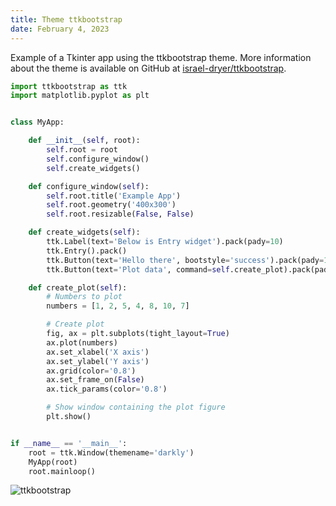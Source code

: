 ```yaml
---
title: Theme ttkbootstrap
date: February 4, 2023
---
```


Example of a Tkinter app using the ttkbootstrap theme. More information about
the theme is available on GitHub at [israel-dryer/ttkbootstrap](https://github.com/israel-dryer/ttkbootstrap).

```python
import ttkbootstrap as ttk
import matplotlib.pyplot as plt


class MyApp:

    def __init__(self, root):
        self.root = root
        self.configure_window()
        self.create_widgets()

    def configure_window(self):
        self.root.title('Example App')
        self.root.geometry('400x300')
        self.root.resizable(False, False)

    def create_widgets(self):
        ttk.Label(text='Below is Entry widget').pack(pady=10)
        ttk.Entry().pack()
        ttk.Button(text='Hello there', bootstyle='success').pack(pady=10)
        ttk.Button(text='Plot data', command=self.create_plot).pack(pady=20)

    def create_plot(self):
        # Numbers to plot
        numbers = [1, 2, 5, 4, 8, 10, 7]

        # Create plot
        fig, ax = plt.subplots(tight_layout=True)
        ax.plot(numbers)
        ax.set_xlabel('X axis')
        ax.set_ylabel('Y axis')
        ax.grid(color='0.8')
        ax.set_frame_on(False)
        ax.tick_params(color='0.8')

        # Show window containing the plot figure
        plt.show()


if __name__ == '__main__':
    root = ttk.Window(themename='darkly')
    MyApp(root)
    root.mainloop()
```

<p><img src="../img/tkinter-ttkbootstrap.png" style="max-width: 400px;" alt="ttkbootstrap"></p>
